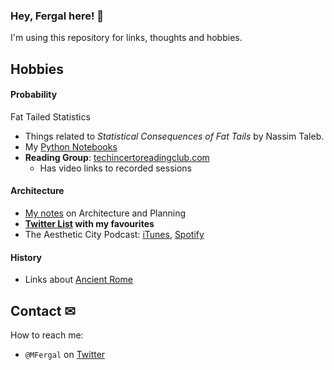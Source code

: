 ### Hey, Fergal here! 👋

I'm using this repository for links, thoughts and hobbies.

## Hobbies
#### Probability
Fat Tailed Statistics
* Things related to *Statistical Consequences of Fat Tails* by Nassim Taleb.
* My [Python Notebooks](https://github.com/FergM/fattails/blob/main/notebooks/README.md)
* **Reading Group**: [techincertoreadingclub.com](http://www.techincertoreadingclub.com/)
    * Has video links to recorded sessions

#### Architecture
* [My notes](https://github.com/FergM/architecture) on Architecture and Planning
* **[Twitter List](https://twitter.com/i/lists/1322508700649750528) with my favourites**
* The Aesthetic City Podcast: [iTunes](https://podcasts.apple.com/lu/podcast/the-aesthetic-city/id1613784991), [Spotify](https://open.spotify.com/show/4cU3tcGKXiziKGuvfd3KIa)

#### History
* Links about [Ancient Rome](./history.md#ancient-rome)


## Contact ✉
How to reach me: 
* `@MFergal` on [Twitter](https://twitter.com/MFergal)
